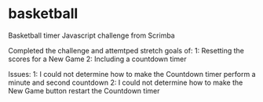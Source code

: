 # basketball
Basketball timer Javascript challenge from Scrimba

Completed the challenge and attemtped stretch goals of:
1: Resetting the scores for a New Game 
2: Including a countdown timer

Issues:
1: I could not determine how to make the Countdown timer perform a minute and second countdown 
2: I could not determine how to make the New Game button restart the Countdown timer
